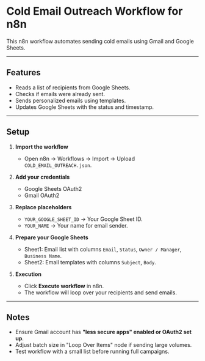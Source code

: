# Cold Email Outreach Workflow for n8n

This n8n workflow automates sending cold emails using Gmail and Google Sheets.

---

## Features
- Reads a list of recipients from Google Sheets.
- Checks if emails were already sent.
- Sends personalized emails using templates.
- Updates Google Sheets with the status and timestamp.

---

## Setup

1. **Import the workflow**
   - Open n8n → Workflows → Import → Upload `COLD_EMAIL_OUTREACH.json`.

2. **Add your credentials**
   - Google Sheets OAuth2
   - Gmail OAuth2

3. **Replace placeholders**
   - `YOUR_GOOGLE_SHEET_ID` → Your Google Sheet ID.
   - `YOUR_NAME` → Your name for email sender.

4. **Prepare your Google Sheets**
   - Sheet1: Email list with columns `Email`, `Status`, `Owner / Manager`, `Business Name`.
   - Sheet2: Email templates with columns `Subject`, `Body`.

5. **Execution**
   - Click **Execute workflow** in n8n.
   - The workflow will loop over your recipients and send emails.

---

## Notes
- Ensure Gmail account has **"less secure apps" enabled or OAuth2 set up**.
- Adjust batch size in "Loop Over Items" node if sending large volumes.
- Test workflow with a small list before running full campaigns.
